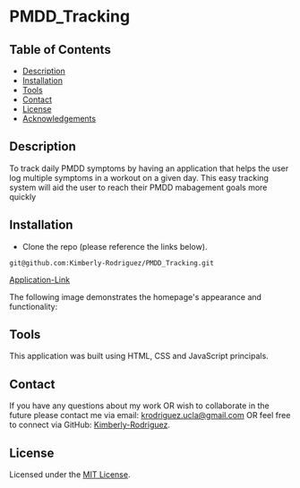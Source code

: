 # PMDD_Tracking

## Table of Contents

* [Description](#description)
* [Installation](#installation)
* [Tools](#tools)
* [Contact](#contact)
* [License](#license)
* [Acknowledgements](#acknowledgements)

## Description

To track daily PMDD symptoms by having an application that helps the user log multiple symptoms in a workout on a given day. This easy tracking system will aid the user to reach their PMDD mabagement goals more quickly

## Installation

* Clone the repo (please reference the links below).
```
git@github.com:Kimberly-Rodriguez/PMDD_Tracking.git

```

[Application-Link](https://github.com/Kimberly-Rodriguez/PMDD_Tracking.git)


The following image demonstrates the homepage's appearance and functionality:


## Tools

This application was built using HTML, CSS and JavaScript principals. 


## Contact

If you have any questions about my work OR wish to collaborate in the future please contact me via email: krodriguez.ucla@gmail.com OR feel free to connect via GitHub: [Kimberly-Rodriguez](https://github.com/Kimberly-Rodriguez).

## License 

Licensed under the [MIT License](LICENSE).


